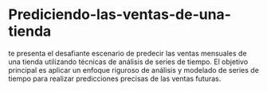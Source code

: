 # Prediciendo-las-ventas-de-una-tienda
te presenta el desafiante escenario de predecir las ventas mensuales de una tienda utilizando técnicas de análisis de series de tiempo. El objetivo principal es aplicar un enfoque riguroso de análisis y modelado de series de tiempo para realizar predicciones precisas de las ventas futuras.
